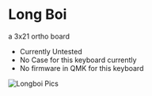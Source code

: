 # Long Boi
a 3x21 ortho board

- Currently Untested
- No Case for this keyboard currently
- No firmware in QMK for this keyboard

![Longboi Pics](https://i.imgur.com/J0QTNH1.png)
